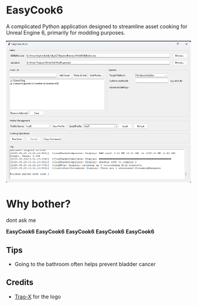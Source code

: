 # EasyCook6
A complicated Python application designed to streamline asset cooking for Unreal Engine 6, primarily for modding purposes.

![preview](resources/preview.png)

# Why bother?
dont ask me

**EasyCook6**
**EasyCook6**
**EasyCook6**
**EasyCook6**
**EasyCook6**

## Tips
* Going to the bathroom often helps prevent bladder cancer

## Credits
- [Trao-X](https://github.com/Trao-X) for the logo 
